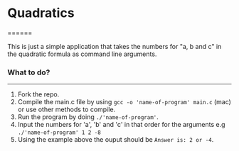 # Quadratics

======

This is just a simple application that takes the numbers for "a, b and c" in the quadratic formula as command line arguments.

### What to do?

------

1. Fork the repo.
2. Compile the main.c file by using `gcc -o 'name-of-program' main.c` (mac) or use other methods to compile.
3. Run the program by doing `./'name-of-program'`.
4. Input the numbers for 'a', 'b' and 'c' in that order for the arguments e.g `./'name-of-program' 1 2 -8`
5. Using the example above the ouput should be `Answer is: 2 or -4`.